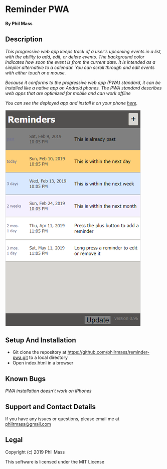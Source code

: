 # Reminder PWA

#### By **Phil Mass**

## Description

_This progressive web app keeps track of a user's upcoming events in a list, with the ability to add, edit, or delete events. The background color indicates how soon the event is from the current date. It is intended as a simpler alternative to a calendar. You can scroll through and edit events with either touch or a mouse._

_Because it conforms to the progressive web app (PWA) standard, it can be installed like a native app on Android phones. The PWA standard describes web apps that are optimized for mobile and can work offline_

_You can see the deployed app and install it on your phone [here](https://philrmass.github.io/reminder-pwa/)._

![Screenshot](img/screenshot.png)

## Setup And Installation

* Git clone the repository at https://github.com/philrmass/reminder-pwa.git to a local directory
* Open index.html in a browser

## Known Bugs

_PWA installation doesn't work on iPhones_

## Support and Contact Details

If you have any issues or questions, please email me at philrmass@gmail.com

## Legal

Copyright (c) 2019 Phil Mass

This software is licensed under the MIT License

